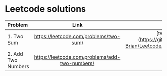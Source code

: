 # Leetcode solutions

| Problem | Link | C | Python |
| :---------- | :-----------: | :--------: | ----: |
| 1. Two Sum | https://leetcode.com/problems/two-sum/ | [two_sum.c] (https://github.com/Motari-Brian/Leetcode/blob/code/two_sum.c) |
| 2. Add Two Numbers | https://leetcode.com/problems/add-two-numbers/ |
